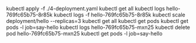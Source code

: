 kubectl apply -f ./4-deployment.yaml
kubectl get all
kubectl logs hello-769fc65b75-8r85k
kubectl logs -f hello-769fc65b75-8r85k
kubectl scale deployment/hello --replicas=3
kubectl get all
kubectl get pods
kubectl get pods -l job=say-hello
kubectl logs hello-769fc65b75-mxn25
kubectl delete pod hello-769fc65b75-mxn25
kubectl get pods -l job=say-hello